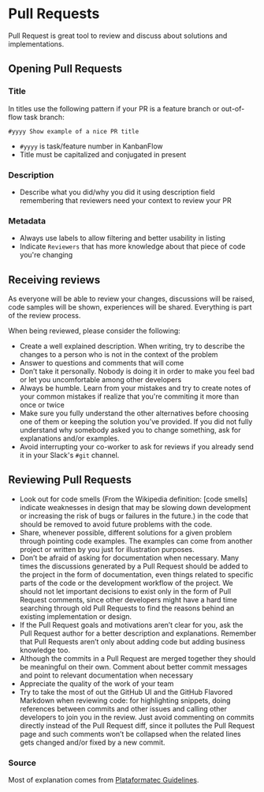 Pull Requests
=============

Pull Request is great tool to review and discuss about solutions and implementations.

## Opening Pull Requests

### Title

In titles use the following pattern if your PR is a feature branch or out-of-flow task branch:

```
#yyyy Show example of a nice PR title
```

* `#yyyy` is task/feature number in KanbanFlow
* Title must be capitalized and conjugated in present

### Description

* Describe what you did/why you did it using description field remembering that reviewers need your context to review your PR

### Metadata

* Always use labels to allow filtering and better usability in listing
* Indicate `Reviewers` that has more knowledge about that piece of code you're changing

## Receiving reviews

As everyone will be able to review your changes, discussions will be raised, code samples will be shown, experiences will be shared. Everything is part of the review process.

When being reviewed, please consider the following:

* Create a well explained description. When writing, try to describe the changes to a person who is not in the context of the problem
* Answer to questions and comments that will come
* Don’t take it personally. Nobody is doing it in order to make you feel bad or let you uncomfortable among other developers
* Always be humble. Learn from your mistakes and try to create notes of your common mistakes if realize that you're commiting it more than once or twice
* Make sure you fully understand the other alternatives before choosing one of them or keeping the solution you’ve provided. If you did not fully understand why somebody asked you to change something, ask for explanations and/or examples.
* Avoid interrupting your co-worker to ask for reviews if you already send it in your Slack's `#git` channel.

## Reviewing Pull Requests

* Look out for code smells (From the Wikipedia definition: [code smells] indicate weaknesses in design that may be slowing down development or increasing the risk of bugs or failures in the future.) in the code that should be removed to avoid future problems with the code.
* Share, whenever possible, different solutions for a given problem through pointing code examples. The examples can come from another project or written by you just for illustration purposes.
* Don’t be afraid of asking for documentation when necessary. Many times the discussions generated by a Pull Request should be added to the project in the form of documentation, even things related to specific parts of the code or the development workflow of the project. We should not let important decisions to exist only in the form of Pull Request comments, since other developers might have a hard time searching through old Pull Requests to find the reasons behind an existing implementation or design.
* If the Pull Request goals and motivations aren’t clear for you, ask the Pull Request author for a better description and explanations. Remember that Pull Requests aren’t only about adding code but adding business knowledge too.
* Although the commits in a Pull Request are merged together they should be meaningful on their own. Comment about better commit messages and point to relevant documentation when necessary
* Appreciate the quality of the work of your team
* Try to take the most of out the GitHub UI and the GitHub Flavored Markdown when reviewing code: for highlighting snippets, doing references between commits and other issues and calling other developers to join you in the review. Just avoid commenting on commits directly instead of the Pull Request diff, since it pollutes the Pull Request page and such comments won’t be collapsed when the related lines gets changed and/or fixed by a new commit.

### Source

Most of explanation comes from [Plataformatec Guidelines](http://guidelines.plataformatec.com.br/pull-requests.html).
